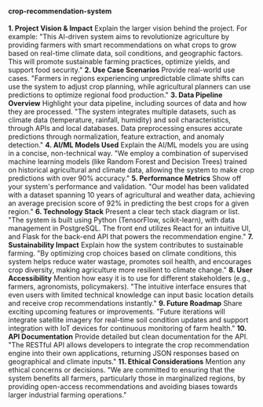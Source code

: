 #### crop-recommendation-system

**1. Project Vision & Impact**
Explain the larger vision behind the project. For example:
"This AI-driven system aims to revolutionize agriculture by providing farmers with smart recommendations on what crops to grow based on real-time climate data, soil conditions, and geographic factors. This will promote sustainable farming practices, optimize yields, and support food security."
**2. Use Case Scenarios**
Provide real-world use cases.
"Farmers in regions experiencing unpredictable climate shifts can use the system to adjust crop planning, while agricultural planners can use predictions to optimize regional food production."
**3. Data Pipeline Overview**
Highlight your data pipeline, including sources of data and how they are processed.
"The system integrates multiple datasets, such as climate data (temperature, rainfall, humidity) and soil characteristics, through APIs and local databases. Data preprocessing ensures accurate predictions through normalization, feature extraction, and anomaly detection."
**4. AI/ML Models Used**
Explain the AI/ML models you are using in a concise, non-technical way.
"We employ a combination of supervised machine learning models (like Random Forest and Decision Trees) trained on historical agricultural and climate data, allowing the system to make crop predictions with over 90% accuracy."
**5. Performance Metrics**
Show off your system's performance and validation.
"Our model has been validated with a dataset spanning 10 years of agricultural and weather data, achieving an average precision score of 92% in predicting the best crops for a given region."
**6. Technology Stack**
Present a clear tech stack diagram or list.
"The system is built using Python (TensorFlow, scikit-learn), with data management in PostgreSQL. The front end utilizes React for an intuitive UI, and Flask for the back-end API that powers the recommendation engine."
**7. Sustainability Impact**
Explain how the system contributes to sustainable farming.
"By optimizing crop choices based on climate conditions, this system helps reduce water wastage, promotes soil health, and encourages crop diversity, making agriculture more resilient to climate change."
**8. User Accessibility**
Mention how easy it is to use for different stakeholders (e.g., farmers, agronomists, policymakers).
"The intuitive interface ensures that even users with limited technical knowledge can input basic location details and receive crop recommendations instantly."
**9. Future Roadmap**
Share exciting upcoming features or improvements.
"Future iterations will integrate satellite imagery for real-time soil condition updates and support integration with IoT devices for continuous monitoring of farm health."
**10. API Documentation**
Provide detailed but clean documentation for the API.
"The RESTful API allows developers to integrate the crop recommendation engine into their own applications, returning JSON responses based on geographical and climate inputs."
**11. Ethical Considerations**
Mention any ethical concerns or decisions.
"We are committed to ensuring that the system benefits all farmers, particularly those in marginalized regions, by providing open-access recommendations and avoiding biases towards larger industrial farming operations."
